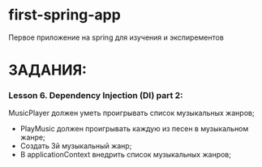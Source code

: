 # first-spring-app
Первое приложение на spring для изучения и экспирементов


# ЗАДАНИЯ:
### Lesson 6. Dependency Injection (DI) part 2:
MusicPlayer должен уметь проигрывать список музыкальных жанров;
   - PlayMusic должен проигрывать каждую из песен в музыкальном жанре;
   - Создать 3й музыкальный жанр; 
   - В applicationContext внедрить список музыкальных жанров;
